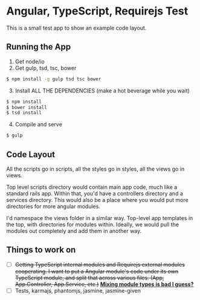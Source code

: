 # Angular, TypeScript, Requirejs Test

This is a small test app to show an example code layout.

## Running the App

1. Get node/io
2. Get gulp, tsd, tsc, bower

  ```sh
  $ npm install -g gulp tsd tsc bower
  ```

3. Install ALL THE DEPENDENCIES (make a hot beverage while you wait)

  ```sh
  $ npm install
  $ bower install
  $ tsd install
  ```

4. Compile and serve

  ```sh
  $ gulp
  ```

## Code Layout

All the scripts go in scripts, all the styles go in styles, all the views go in
views.

Top level scripts directory would contain main app code, much like a standard
rails app. Within that, you'd have a controllers directory and a services
directory. This would also be a place where you would put more directories for
more angular modules.

I'd namespace the views folder in a similar way. Top-level app templates in the
top, with directories for modules within. Ideally, we would pull the modules out
completely and add them in another way.

## Things to work on
- [ ] ~~Getting TypeScript internal modules and Requirejs external modules
  cooperating. I want to put a Angular module's code under its own TypeScript
  module, and split that across various files. (App, App.Controller,
  App.Service, etc.)~~
  **[Mixing module types is bad I guess?](http://stackoverflow.com/a/31041818)**
- [ ] Tests, karmajs, phantomjs, jasmine, jasmine-given
